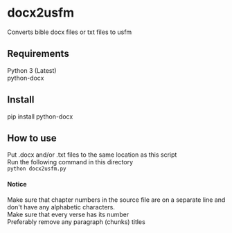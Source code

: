 # docx2usfm
Converts bible docx files or txt files to usfm

## Requirements
Python 3 (Latest)  
python-docx

## Install
pip install python-docx

## How to use
Put .docx and/or .txt files to the same location as this script  
Run the following command in this directory  
```python docx2usfm.py```

#### Notice
Make sure that chapter numbers in the source file are on a separate line and don't have any alphabetic characters.  
Make sure that every verse has its number  
Preferably remove any paragraph (chunks) titles
